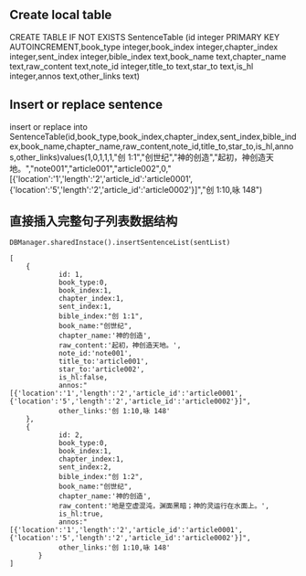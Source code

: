 ## Create local table
CREATE TABLE IF NOT EXISTS SentenceTable (id integer PRIMARY KEY AUTOINCREMENT,book_type integer,book_index integer,chapter_index integer,sent_index integer,bible_index text,book_name text,chapter_name text,raw_content text,note_id integer,title_to text,star_to text,is_hl integer,annos text,other_links text)

## Insert or replace sentence
insert or replace into SentenceTable(id,book_type,book_index,chapter_index,sent_index,bible_index,book_name,chapter_name,raw_content,note_id,title_to,star_to,is_hl,annos,other_links)values(1,0,1,1,1,\"创 1:1\",\"创世纪\",\"神的创造\",\"起初，神创造天地。\",\"note001\",\"article001\",\"article002\",0,\"[{'location':'1','length':'2','article_id':'article0001',{'location':'5','length':'2','article_id':'article0002'}]\",\"创 1:10,咏 148\")

## 直接插入完整句子列表数据结构


```
DBManager.sharedInstace().insertSentenceList(sentList)
```

```
[
    {
            id: 1,
            book_type:0,
            book_index:1,
            chapter_index:1,
            sent_index:1,
            bible_index:"创 1:1",
            book_name:"创世纪",
            chapter_name:'神的创造',
            raw_content:'起初，神创造天地。',
            note_id:'note001',
            title_to:'article001',
            star_to:'article002',
            is_hl:false,
            annos:"[{'location':'1','length':'2','article_id':'article0001',{'location':'5','length':'2','article_id':'article0002'}]",
            other_links:'创 1:10,咏 148'
    },
    {
            id: 2,
            book_type:0,
            book_index:1,
            chapter_index:1,
            sent_index:2,
            bible_index:"创 1:2",
            book_name:"创世纪",
            chapter_name:'神的创造',
            raw_content:'地是空虚混沌，渊面黑暗；神的灵运行在水面上。',
            is_hl:true,
            annos:"[{'location':'1','length':'2','article_id':'article0001',{'location':'5','length':'2','article_id':'article0002'}]",
            other_links:'创 1:10,咏 148'
       }
]
```